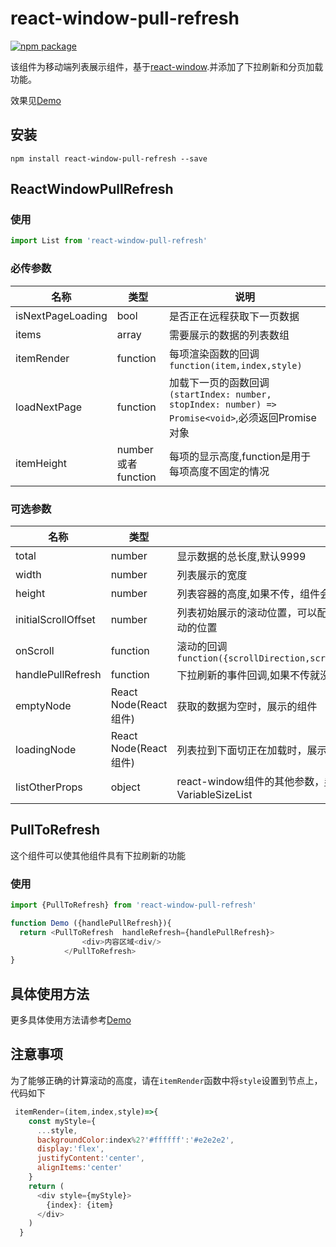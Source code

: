 # react-window-pull-refresh

[![npm package][npm-badge]][npm]

该组件为移动端列表展示组件，基于[react-window](https://github.com/bvaughn/react-window).并添加了下拉刷新和分页加载功能。

效果见[Demo](https://huangliop.github.io/react-window-pull-refresh/)

## 安装

`npm install react-window-pull-refresh --save`

## ReactWindowPullRefresh 

### 使用

```js
import List from 'react-window-pull-refresh'
```

### 必传参数

|名称|类型|说明|
|--|--|--|
|isNextPageLoading|bool|是否正在远程获取下一页数据|
|items|array|需要展示的数据的列表数组|
|itemRender|function|每项渲染函数的回调`function(item,index,style)`|
|loadNextPage|function|加载下一页的函数回调`(startIndex: number, stopIndex: number) => Promise<void>`,必须返回Promise对象|
|itemHeight|number 或者 function |每项的显示高度,function是用于每项高度不固定的情况|


### 可选参数

|名称|类型|说明|
|--|--|--|
|total|number|显示数据的总长度,默认9999
|width|number|列表展示的宽度
|height|number|列表容器的高度,如果不传，组件会填充父元素，建议父元素使用flex布局|
|initialScrollOffset|number|列表初始展示的滚动位置，可以配合onScroll做到返回该页面，记录上次滚动的位置|
|onScroll|function|滚动的回调`function({scrollDirection,scrollOffset,scrollUpdateWasRequested})`|
|handlePullRefresh|function|下拉刷新的事件回调,如果不传就没有下拉刷新功能`function()`|
|emptyNode|React Node(React组件)|获取的数据为空时，展示的组件|
|loadingNode|React Node(React组件)|列表拉到下面切正在加载时，展示的组件|
|listOtherProps|object|react-window组件的其他参数，[参见](https://react-window.now.sh/#/api/FixedSizeList),只支持FixedSizeList和VariableSizeList|

## PullToRefresh

这个组件可以使其他组件具有下拉刷新的功能

### 使用

```js
import {PullToRefresh} from 'react-window-pull-refresh'

function Demo ({handlePullRefresh}){
  return <PullToRefresh  handleRefresh={handlePullRefresh}>
                <div>内容区域<div/>
            </PullToRefresh>
}
```

## 具体使用方法

更多具体使用方法请参考[Demo](demo/src/index.js)

## 注意事项

为了能够正确的计算滚动的高度，请在`itemRender`函数中将`style`设置到节点上，代码如下

```js
 itemRender=(item,index,style)=>{
    const myStyle={
      ...style,
      backgroundColor:index%2?'#ffffff':'#e2e2e2',
      display:'flex',
      justifyContent:'center',
      alignItems:'center'
    }
    return (
      <div style={myStyle}>
        {index}: {item}
      </div>
    )
  }
```

[npm-badge]: https://img.shields.io/npm/v/react-window-pull-refresh.svg
[npm]: https://www.npmjs.com/package/react-window-pull-refresh
